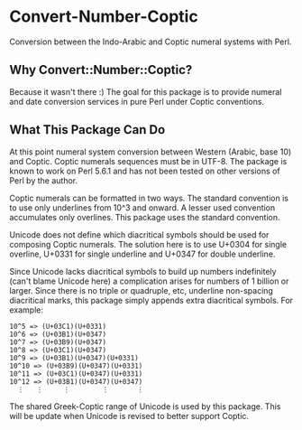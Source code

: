 # Convert-Number-Coptic
Conversion between the Indo-Arabic and Coptic numeral systems with Perl.

## Why Convert::Number::Coptic?

  Because it wasn't there :)  The goal for this package is to provide
  numeral and date conversion services in pure Perl under Coptic
  conventions.

## What This Package Can Do

  At this point numeral system conversion between Western (Arabic, base 10)
  and Coptic.  Coptic numerals sequences must be in UTF-8.  The package is
  known to work on Perl 5.6.1 and has not been tested on other versions of
  Perl by the author. 

  Coptic numerals can be formatted in two ways.  The standard convention
  is to use only underlines from 10^3 and onward.  A lesser used convention
  accumulates only overlines.  This package uses the standard convention.

  Unicode does not define which diacritical symbols should be used for
  composing Coptic numerals.  The solution here is to use U+0304 for single
  overline, U+0331 for single underline and U+0347 for double underline.

  Since Unicode lacks diacritical symbols to build up numbers indefinitely
  (can't blame Unicode here) a complication arises for numbers of 1 billion
  or larger.  Since there is no triple or quadruple, etc, underline non-spacing
  diacritical marks, this package simply appends extra diacritical symbols.
  For example:
  

    10^5 => (U+03C1)(U+0331)
    10^6 => (U+03B1)(U+0347)
    10^7 => (U+03B9)(U+0347)
    10^8 => (U+03C1)(U+0347)
    10^9 => (U+03B1)(U+0347)(U+0331)
    10^10 => (U+03B9)(U+0347)(U+0331)
    10^11 => (U+03C1)(U+0347)(U+0331)
    10^12 => (U+03B1)(U+0347)(U+0347)
      ⋮   ⋮     ⋮        ⋮       ⋮


  The shared Greek-Coptic range of Unicode is used by this package.  This
  will be update when Unicode is revised to better support Coptic.
